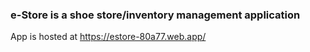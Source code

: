 ### e-Store is a shoe store/inventory management application 

App is hosted at https://estore-80a77.web.app/

